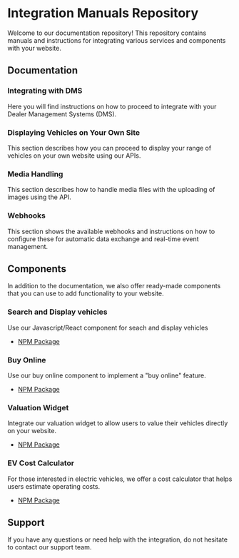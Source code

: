 # Integration Manuals Repository

Welcome to our documentation repository! This repository contains manuals and instructions for integrating various services and components with your website.

## Documentation

### Integrating with DMS

Here you will find instructions on how to proceed to integrate with your Dealer Management Systems (DMS).

### Displaying Vehicles on Your Own Site

This section describes how you can proceed to display your range of vehicles on your own website using our APIs.

### Media Handling

This section describes how to handle media files with the uploading of images using the API.

### Webhooks

This section shows the available webhooks and instructions on how to configure these for automatic data exchange and real-time event management.

## Components

In addition to the documentation, we also offer ready-made components that you can use to add functionality to your website.

### Search and Display vehicles

Use our Javascript/React component for seach and display vehicles

- [NPM Package](https://www.npmjs.com/package/@wayke-se/components-react)

### Buy Online

Use our buy online component to implement a "buy online" feature.

- [NPM Package](https://www.npmjs.com/package/@wayke-se/ecom-web)

### Valuation Widget

Integrate our valuation widget to allow users to value their vehicles directly on your website.

- [NPM Package](https://www.npmjs.com/package/@wayke-se/valuation-web)

### EV Cost Calculator

For those interested in electric vehicles, we offer a cost calculator that helps users estimate operating costs.

- [NPM Package](https://www.npmjs.com/package/@wayke-se/ev-web)

## Support

If you have any questions or need help with the integration, do not hesitate to contact our support team.
